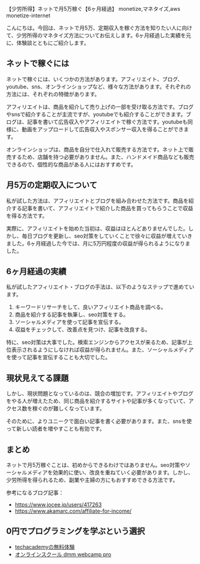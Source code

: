 【少労所得】ネットで月5万稼ぐ【6ヶ月経過】
monetize,マネタイズ,aws
monetize-internet

こんにちは。今回は、ネットで月5万、定期収入を稼ぐ方法を知りたい人に向けて、少労所得のマネタイズ方法についてお伝えします。6ヶ月経過した実績を元に、体験談とともにご紹介します。

## ネットで稼ぐには
ネットで稼ぐには、いくつかの方法があります。アフィリエイト、ブログ、youtube、sns、オンラインショップなど、様々な方法があります。それぞれの方法には、それぞれの特徴があります。

アフィリエイトは、商品を紹介して売り上げの一部を受け取る方法です。ブログやsnsで紹介することが主流ですが、youtubeでも紹介することができます。ブログは、記事を書いて広告収入やアフィリエイトで稼ぐ方法です。youtubeも同様に、動画をアップロードして広告収入やスポンサー収入を得ることができます。

オンラインショップは、商品を自分で仕入れて販売する方法です。ネット上で販売するため、店舗を持つ必要がありません。また、ハンドメイド商品なども販売できるので、個性的な商品がある人にはおすすめです。

## 月5万の定期収入について
私が試した方法は、アフィリエイトとブログを組み合わせた方法です。商品を紹介する記事を書いて、アフィリエイトで紹介した商品を買ってもらうことで収益を得る方法です。

実際に、アフィリエイトを始めた当初は、収益はほとんどありませんでした。しかし、毎日ブログを更新し、seo対策をしていくことで徐々に収益が増えていきました。6ヶ月経過した今では、月に5万円程度の収益が得られるようになりました。

## 6ヶ月経過の実績
私が試したアフィリエイト・ブログの手法は、以下のようなステップで進めています。

1. キーワードリサーチをして、良いアフィリエイト商品を調べる。
2. 商品を紹介する記事を執筆し、seo対策をする。
3. ソーシャルメディアを使って記事を宣伝する。
4. 収益をチェックして、改善点を見つけ、記事を改良する。

特に、seo対策は大事でした。検索エンジンからアクセスが来るため、記事が上位表示されるようにしなければ収益が得られません。また、ソーシャルメディアを使って記事を宣伝することも大切でした。

## 現状見えてる課題
しかし、現状問題となっているのは、競合の増加です。アフィリエイトやブログをやる人が増えたため、同じ商品を紹介するサイトや記事が多くなっていて、アクセス数を稼ぐのが難しくなっています。

そのために、よりユニークで面白い記事を書く必要があります。また、snsを使って新しい読者を増やすことも有効です。

## まとめ
ネットで月5万稼ぐことは、初めからできるわけではありません。seo対策やソーシャルメディアを効果的に使い、改良を重ねていく必要があります。しかし、少労所得を得られるため、副業や主婦の方にもおすすめできる方法です。

参考になるブログ記事：
- https://www.jocee.jp/users/417263
- https://www.akamarc.com/affiliate-for-income/

## 0円でプログラミングを学ぶという選択
- [techacademyの無料体験](//af.moshimo.com/af/c/click?a_id=2612475&amp;p_id=1555&amp;pc_id=2816&amp;pl_id=22706&amp;url=https%3a%2f%2ftechacademy.jp%2fhtmlcss-trial%3futm_source%3dmoshimo%26utm_medium%3daffiliate%26utm_campaign%3dtextad)
- [オンラインスクール dmm webcamp pro](//af.moshimo.com/af/c/click?a_id=2612482&amp;p_id=1363&amp;pc_id=2297&amp;pl_id=39999&amp;guid=on)

